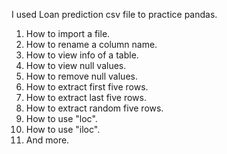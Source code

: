 I used Loan prediction csv file to practice pandas.
1. How to import a file.
2. How to rename a column name.
3. How to view info of a table.
4. How to view null values.
5. How to remove null values.
6. How to extract first five rows.
7. How to extract last five rows.
8. How to extract random five rows.
9. How to use "loc".
10. How to use "iloc".
11. And more.
